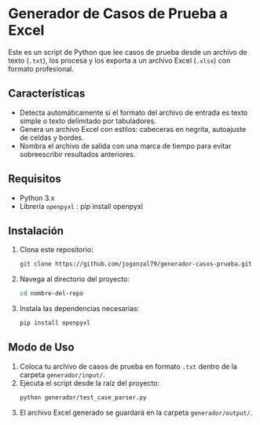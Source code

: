 # Generador de Casos de Prueba a Excel

Este es un script de Python que lee casos de prueba desde un archivo de texto (`.txt`), los procesa y los exporta a un archivo Excel (`.xlsx`) con formato profesional.

## Características

-   Detecta automáticamente si el formato del archivo de entrada es texto simple o texto delimitado por tabuladores.
-   Genera un archivo Excel con estilos: cabeceras en negrita, autoajuste de celdas y bordes.
-   Nombra el archivo de salida con una marca de tiempo para evitar sobreescribir resultados anteriores.

## Requisitos

-   Python 3.x
-   Librería `openpyxl` : pip install openpyxl

## Instalación

1.  Clona este repositorio:
    ```bash
    git clone https://github.com/jogonzal79/generador-casos-prueba.git
    ```
2.  Navega al directorio del proyecto:
    ```bash
    cd nombre-del-repo
    ```
3.  Instala las dependencias necesarias:
    ```bash
    pip install openpyxl
    ```

## Modo de Uso

1.  Coloca tu archivo de casos de prueba en formato `.txt` dentro de la carpeta `generador/input/`.
2.  Ejecuta el script desde la raíz del proyecto:
    ```bash
    python generador/test_case_parser.py
    ```
3.  El archivo Excel generado se guardará en la carpeta `generador/output/`.